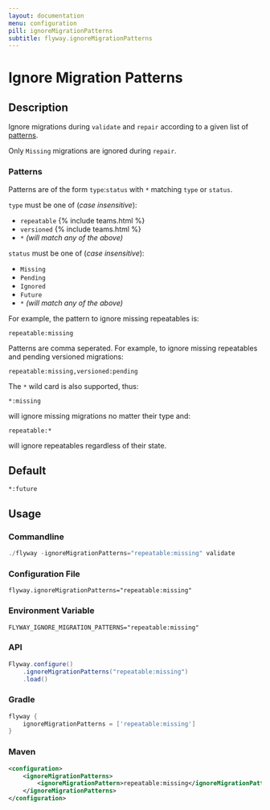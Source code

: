 ```yaml
---
layout: documentation
menu: configuration
pill: ignoreMigrationPatterns
subtitle: flyway.ignoreMigrationPatterns
---
```


# Ignore Migration Patterns

## Description
Ignore migrations during `validate` and `repair` according to a given list of [patterns](https://flywaydb.org/documentation/configuration/parameters/ignoreMigrationPatterns#patterns).

Only `Missing` migrations are ignored during `repair`.

### Patterns
Patterns are of the form `type`:`status` with `*` matching `type` or `status`.

`type` must be one of (*case insensitive*):

* `repeatable` {% include teams.html %}
* `versioned` {% include teams.html %}
* `*` *(will match any of the above)*

`status` must be one of (*case insensitive*):

* `Missing`
* `Pending`
* `Ignored`
* `Future`
* `*` *(will match any of the above)*

For example, the pattern to ignore missing repeatables is:
```
repeatable:missing
```

Patterns are comma seperated. For example, to ignore missing repeatables and pending versioned migrations:
```
repeatable:missing,versioned:pending
```

The `*` wild card is also supported, thus:
```
*:missing
```
will ignore missing migrations no matter their type and:
```
repeatable:*
```
will ignore repeatables regardless of their state.

## Default
`*:future`

## Usage

### Commandline
```powershell
./flyway -ignoreMigrationPatterns="repeatable:missing" validate
```

### Configuration File
```properties
flyway.ignoreMigrationPatterns="repeatable:missing"
```

### Environment Variable
```properties
FLYWAY_IGNORE_MIGRATION_PATTERNS="repeatable:missing"
```

### API
```java
Flyway.configure()
    .ignoreMigrationPatterns("repeatable:missing")
    .load()
```

### Gradle
```groovy
flyway {
    ignoreMigrationPatterns = ['repeatable:missing']
}
```

### Maven
```xml
<configuration>
    <ignoreMigrationPatterns>
        <ignoreMigrationPattern>repeatable:missing</ignoreMigrationPattern>
    </ignoreMigrationPatterns>
</configuration>
```
